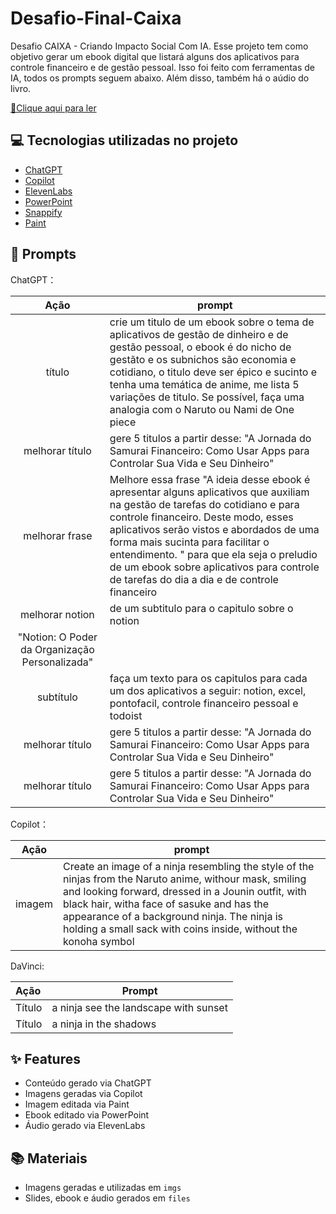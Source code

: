 # Desafio-Final-Caixa
Desafio CAIXA - Criando Impacto Social Com IA. Esse projeto tem como objetivo gerar um ebook digital que listará alguns dos aplicativos para controle financeiro e de gestão pessoal. Isso foi feito com  ferramentas de IA, todos os prompts seguem abaixo. Além disso, também há o aúdio do livro.

<a href="https://github.com/PedroGGoncalves/prompts-recipe-to-create-a-ebook/blob/main/output/Ebook%20Java.pdf" title="View PDF now"> 📕Clique aqui para ler</a>

## 💻 Tecnologias utilizadas no projeto

- [ChatGPT](https://chat.openai.com/) 
- [Copilot](https://copilot.microsoft.com/onboarding) 
- [ElevenLabs](https://beta.elevenlabs.io/)
- [PowerPoint](https://www.microsoft.com/en/microsoft-365/powerpoint)
- [Snappify](https://snappify.com/editor)
- [Paint](https://www.microsoft.com/pt-br/windows/paint)

## 🧠 Prompts


ChatGPT：

|   Ação   | prompt                                                                                                                                                                                                                                                                         |
| :------: | ------------------------------------------------------------------------------------------------------------------------------------------------------------------------------------------------------------------------------------------------------------------------------ |
|  título  | crie um titulo de um ebook sobre o tema de aplicativos de gestão de dinheiro e de gestão pessoal, o ebook é do nicho de gestãto e os subnichos são economia e cotidiano, o titulo deve ser épico e sucinto e tenha uma temática de anime, me lista 5 variações de titulo. Se possível, faça uma analogia com o Naruto ou Nami de One piece                                                                        |
| melhorar título |gere 5 titulos a partir desse: "A Jornada do Samurai Financeiro: Como Usar Apps para Controlar Sua Vida e Seu Dinheiro" |
| melhorar frase |Melhore essa frase "A ideia desse ebook é apresentar alguns aplicativos que auxiliam na gestão de tarefas do cotidiano e para controle financeiro. Deste modo, esses aplicativos serão vistos e abordados de uma forma mais sucinta para facilitar o entendimento. " para que ela seja o preludio de um ebook sobre aplicativos para controle de tarefas do dia a dia e de controle financeiro |
| melhorar notion |de um subtitulo para o capitulo sobre o notion
"Notion: O Poder da Organização Personalizada" |
| subtítulo |faça um texto para os capitulos para cada um dos aplicativos a seguir: notion, excel, pontofacil, controle financeiro pessoal e todoist |
| melhorar título |gere 5 titulos a partir desse: "A Jornada do Samurai Financeiro: Como Usar Apps para Controlar Sua Vida e Seu Dinheiro" |
| melhorar título |gere 5 titulos a partir desse: "A Jornada do Samurai Financeiro: Como Usar Apps para Controlar Sua Vida e Seu Dinheiro" |


Copilot：

|  Ação  | prompt                                                                                 |
| :----: | -------------------------------------------------------------------------------------- |
| imagem | Create an image of a ninja resembling the style of the ninjas from the Naruto anime, withour mask, smiling and looking forward, dressed in a Jounin outfit, with black hair, witha face of sasuke and has the appearance of a background ninja. The ninja is holding a small sack with coins inside, without the konoha symbol |


DaVinci:

| Ação   | Prompt                                                       |
| :----- | ------------------------------------------------------------ |
| Título | a ninja see the landscape with sunset                        |
| Título | a ninja in the shadows                                       |

## ✨ Features

- Conteúdo gerado via ChatGPT
- Imagens geradas via Copilot
- Imagem editada via Paint
- Ebook editado via PowerPoint
- Áudio gerado via ElevenLabs

## 📚 Materiais

- Imagens geradas e utilizadas em `imgs`
- Slides, ebook e áudio gerados em `files`
